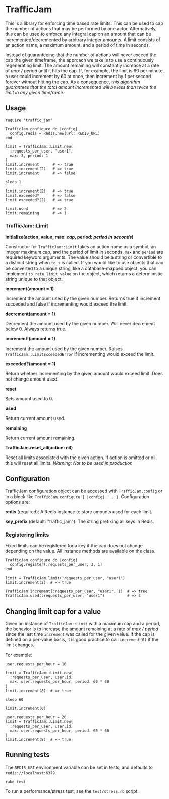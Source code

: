 # TrafficJam

This is a library for enforcing time based rate limits. This can be used to cap the number of actions that may be performed by one actor. Alternatively, this can be used to enforce any integral cap on an amount that can be incremented/decremented by arbitrary integer amounts. A limit consists of an action name, a maximum amount, and a period of time in seconds.

Instead of guaranteeing that the number of actions will never exceed the cap the given timeframe, the approach we take is to use a continuously regenerating limit. The amount remaining will constantly increase at a rate of *max / period* until it hits the cap. If, for example, the limit is 60 per minute, a user could increment by 60 at once, then increment by 1 per second forever without hitting the cap. As a consequence, *this algorithm guarantees that the total amount incremented will be less than twice the limit in any given timeframe*.

## Usage

```
require 'traffic_jam'

TrafficJam.configure do |config|
  config.redis = Redis.new(url: REDIS_URL)
end

limit = TrafficJam::Limit.new(
  :requests_per_user, "user1",
  max: 3, period: 1
)
limit.increment      # => true
limit.increment(2)   # => true
limit.increment      # => false

sleep 1

limit.increment(2)   # => true
limit.exceeded?      # => false
limit.exceeded?(2)   # => true

limit.used           # => 2
limit.remaining      # => 1
```

### TrafficJam::Limit

**initialize(action, value, max: *cap*, period: *period in seconds*)**

Constructor for `TrafficJam::Limit` takes an action name as a symbol, an integer maximum cap, and the period of limit in seconds. `max` and `period` are required keyword arguments. The value should be a string or convertible to a distinct string when `to_s` is called. If you would like to use objects that can be converted to a unique string, like a database-mapped object, you can implement `to_rate_limit_value` on the object, which returns a deterministic string unique to that object.

**increment(amount = 1)**

Increment the amount used by the given number. Returns true if increment succeded and false if incrementing would exceed the limit.

**decrement(amount = 1)**

Decrement the amount used by the given number. Will never decrement below 0. Always returns true.

**increment!(amount = 1)**

Increment the amount used by the given number. Raises `TrafficJam::LimitExceededError` if incrementing would exceed the limit.

**exceeded?(amount = 1)**

Return whether incrementing by the given amount would exceed limit. Does not change amount used.

**reset**

Sets amount used to 0.

**used**

Return current amount used.

**remaining**

Return current amount remaining.

**TrafficJam.reset_all(action: nil)**

Reset all limits associated with the given action. If action is omitted or nil, this will reset all limits. *Warning: Not to be used in production.*

## Configuration

TrafficJam configuration object can be accessed with `TrafficJam.config` or in a block like `TrafficJam.configure { |config| ... }`. Configuration options are:

**redis** (required): A Redis instance to store amounts used for each limit.

**key_prefix** (default: "traffic_jam"): The string prefixing all keys in Redis.

### Registering limits

Fixed limits can be registered for a key if the cap does not change depending on the value. All instance methods are available on the class.

```
TrafficJam.configure do |config|
  config.register(:requests_per_user, 3, 1)
end

limit = TrafficJam.limit(:requests_per_user, "user1")
limit.increment(2)  # => true

TrafficJam.increment(:requests_per_user, "user1", 1)  # => true
TrafficJam.used(:requests_per_user, "user1")          # => 3
```

## Changing limit cap for a value

Given an instance of `TrafficJam::Limit` with a maximum cap and a period, the behavior is to increase the amount remaining at a rate of *max / period* since the last time `increment` was called for the given value. If the cap is defined on a per-value basis, it is good practice to call `increment(0)` if the limit changes.

For example:

```
user.requests_per_hour = 10

limit = TrafficJam::Limit.new(
  :requests_per_user, user.id,
  max: user.requests_per_hour, period: 60 * 60
)
limit.increment(8)  # => true

sleep 60

limit.increment(0)

user.requests_per_hour = 20
limit = TrafficJam::Limit.new(
  :requests_per_user, user.id,
  max: user.requests_per_hour, period: 60 * 60
)
limit.increment(8)  # => true
```

## Running tests

The `REDIS_URI` environment variable can be set in tests, and defaults to `redis://localhost:6379`.

```
rake test
```

To run a performance/stress test, see the `test/stress.rb` script.
